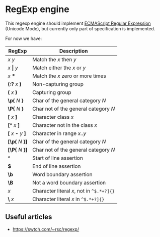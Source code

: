 # RegExp engine

This regexp engine should implement
[ECMAScript Regular Expression](https://tc39.es/ecma262/#sec-regexp-regular-expression-objects)
(Unicode Mode), but currently only part of specification is implemented.

For now we have:

|  RegExp                   | Description                               |
| ------------------------- | ----------------------------------------- |
| *x* *y*                   | Match the *x* then *y*                    |
| *x* **\|** *y*            | Match either the *x* or *y*               |
| *x* **\***                | Match the *x* zero or more times          |
| **(:?** *x* **)**         | Non-capturing group                       |
| **(** *x* **)**           | Capturing group                           |
| **\p{** *N* **}**         | Char of the general category *N*          |
| **\P{** *N* **}**         | Char not of the general category *N*      |
| **[** *x* **]**           | Character class *x*                       |
| **[^** *x* **]**          | Character not in the class *x*            |
| **[** *x* **-** *y* **]** | Character in range *x..y*                 |
| **[\p{** *N* **}]**       | Char of the general category *N*          |
| **[\P{** *N* **}]**       | Char not of the general category *N*      |
|  **^**                    | Start of line assertion                   |
|  **$**                    | End of line assertion                     |
|  **\b**                   | Word boundary assertion                   |
|  **\B**                   | Not a word boundary assertion             |
|  *x*                      | Character literal *x*, not in `^$.*+?]{}` |
|  **\\** *x*               | Character literal *x* in `^$.*+?]{}`      |

## Useful articles

* https://swtch.com/~rsc/regexp/
